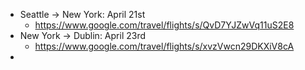 - Seattle -> New York: April 21st
	- https://www.google.com/travel/flights/s/QvD7YJZwVq11uS2E8
- New York -> Dublin: April 23rd
	- https://www.google.com/travel/flights/s/xvzVwcn29DKXiV8cA
-